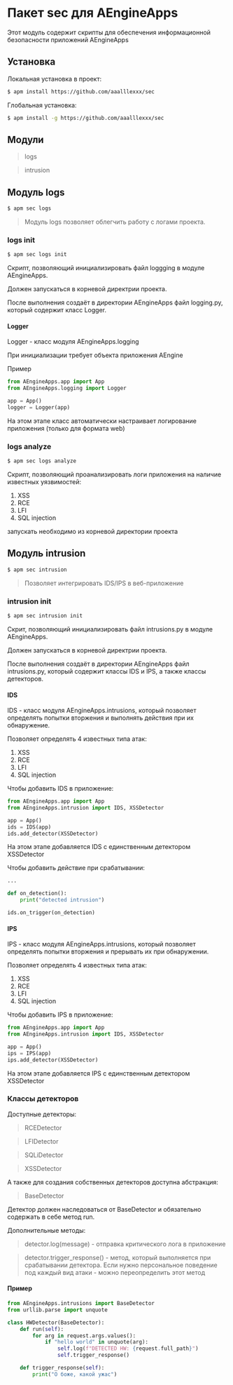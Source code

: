 # Пакет sec для AEngineApps

Этот модуль содержит скрипты для обеспечения информационной безопасности приложений AEngineApps

## Установка

Локальная установка в проект:
```sh
$ apm install https://github.com/aaalllexxx/sec
```

Глобальная установка:
```sh
$ apm install -g https://github.com/aaalllexxx/sec
```

## Модули

> logs

> intrusion

## Модуль logs
```sh
$ apm sec logs
```
> Модуль logs позволяет облегчить работу с логами проекта.

### logs init
```sh
$ apm sec logs init
```

Скрипт, позволяющий инициализировать файл loggging в модуле AEngineApps.

Должен запускаться в корневой директрии проекта.

После выполнения создаёт в директории AEngineApps файл logging.py, который содержит класс Logger.

#### Logger
Logger - класс модуля AEngineApps.logging

При инициализации требует объекта приложения AEngine

Пример

```py
from AEngineApps.app import App
from AEngineApps.logging import Logger

app = App()
logger = Logger(app)
```

На этом этапе класс автоматически настраивает логирование приложения (только для формата web)

### logs analyze
```sh
$ apm sec logs analyze
```

Скрипт, позволяющий проанализировать логи приложения на наличие известных уязвимостей:

1) XSS
2) RCE
3) LFI
4) SQL injection

запускать необходимо из корневой директории проекта

## Модуль intrusion
```sh
$ apm sec intrusion
```
> Позволяет интегрировать IDS/IPS в веб-приложение

### intrusion init
```sh
$ apm sec intrusion init
```
Скрит, позволяющий инициализировать файл intrusions.py в модуле AEngineApps. 

Должен запускаться в корневой директрии проекта.

После выполнения создаёт в директории AEngineApps файл intrusions.py, который содержит классы IDS и IPS, а также классы детекторов.

#### IDS
IDS - класс модуля AEngineApps.intrusions, который позволяет определять попытки вторжения и выполнять действия при их обнаружение.

Позволяет определять 4 известных типа атак:

1) XSS
2) RCE
3) LFI
4) SQL injection

Чтобы добавить IDS в приложение:

```py
from AEngineApps.app import App
from AEngineApps.intrusion import IDS, XSSDetector

app = App()
ids = IDS(app)
ids.add_detector(XSSDetector)
```
На этом этапе добавляется IDS с единственным детектором XSSDetector

Чтобы добавить действие при срабатывании:

```py
...

def on_detection():
    print("detected intrusion")

ids.on_trigger(on_detection)
```

#### IPS
IPS - класс модуля AEngineApps.intrusions, который позволяет определять попытки вторжения и прерывать их при обнаружении.

Позволяет определять 4 известных типа атак:

1) XSS
2) RCE
3) LFI
4) SQL injection

Чтобы добавить IPS в приложение:

```py
from AEngineApps.app import App
from AEngineApps.intrusion import IDS, XSSDetector

app = App()
ips = IPS(app)
ips.add_detector(XSSDetector)
```
На этом этапе добавляется IPS с единственным детектором XSSDetector

### Классы детекторов

Доступные детекторы:

> RCEDetector

> LFIDetector

> SQLiDetector

> XSSDetector

А также для создания собственных детекторов доступна абстракция:

> BaseDetector

Детектор должен наследоваться от BaseDetector и обязательно содержать в себе метод run. 

Дополнительные методы:

> detector.log(message) - отправка критического лога в приложение

> detector.trigger_response() - метод, который выполняется при срабатывании детектора. Если нужно персональное поведение под каждый вид атаки - можно переопределить этот метод

#### Пример

```py
from AEngineApps.intrusions import BaseDetector
from urllib.parse import unquote

class HWDetector(BaseDetector):
    def run(self):
        for arg in request.args.values():
            if "hello world" in unquote(arg):
                self.log(f"DETECTED HW: {request.full_path}")
                self.trigger_response()

    def trigger_response(self):
        print("О боже, какой ужас")
```
